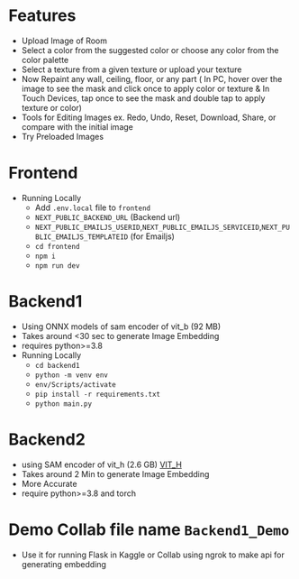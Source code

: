 # Features 
* Upload Image of Room
* Select a color from the suggested color or choose any color from the color palette
* Select a texture from a given texture or upload your texture
* Now Repaint any wall, ceiling, floor, or any part ( In PC, hover over the image to see the mask and click once to apply color or texture & In Touch Devices, tap once to see the mask and double tap to apply texture or color)
* Tools for Editing Images ex. Redo, Undo, Reset, Download, Share, or compare with the initial image
* Try Preloaded Images 

# Frontend 
* Running Locally 
  * Add `.env.local` file to `frontend`
  * `NEXT_PUBLIC_BACKEND_URL` (Backend url)
  * `NEXT_PUBLIC_EMAILJS_USERID`,`NEXT_PUBLIC_EMAILJS_SERVICEID`,`NEXT_PUBLIC_EMAILJS_TEMPLATEID` (for Emailjs)
  * `cd frontend`
  *  `npm i`
  *  `npm run dev`


# Backend1
* Using ONNX models of sam encoder of vit_b (92 MB)
* Takes around <30 sec to generate Image Embedding
* requires python>=3.8
* Running Locally
  * `cd backend1`
  * `python -m venv env`
  * `env/Scripts/activate`
  * `pip install -r requirements.txt`
  * `python main.py`


# Backend2 
* using SAM encoder of vit_h (2.6 GB) [VIT_H](https://dl.fbaipublicfiles.com/segment_anything/sam_vit_h_4b8939.pth)
* Takes around 2 Min to generate Image Embedding
* More Accurate
* require python>=3.8 and torch

# Demo Collab file name `Backend1_Demo`
* Use it for running Flask in Kaggle or Collab using ngrok to make api for generating embedding
